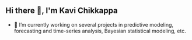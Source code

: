 ## Hi there 👋, I'm Kavi Chikkappa
- 🔭 I’m currently working on several projects in predictive modeling, forecasting and time-series analysis, Bayesian statistical modeling, etc.


<!--
**kvchikkappa/kvchikkappa** is a ✨ _special_ ✨ repository because its `README.md` (this file) appears on your GitHub profile.

Here are some ideas to get you started:

- 🔭 I’m currently working on ...
- 🌱 I’m currently learning ...
- 👯 I’m looking to collaborate on ...
- 🤔 I’m looking for help with ...
- 💬 Ask me about ...
- 📫 How to reach me: ...
- 😄 Pronouns: ...
- ⚡ Fun fact: ...
-->
